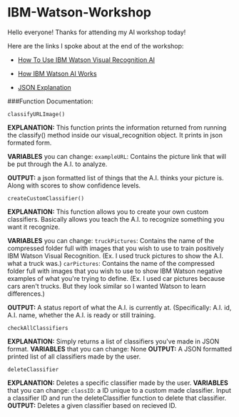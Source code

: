 # IBM-Watson-Workshop

Hello everyone! Thanks for attending my AI workshop today!

Here are the links I spoke about at the end of the workshop:	

 - [How To Use IBM Watson Visual Recognition AI](https://www.ibm.com/watson/developercloud/visual-recognition/api/v3/?python#introduction)

 - [How IBM Watson AI Works](https://console.bluemix.net/docs/services/visual-recognition/customizing.html#structure)

 - [JSON Explanation](http://www.json.org/)

###Function Documentation:

    classifyURLImage()
**EXPLANATION:** This function prints the information returned from running the classify() method inside our visual_recognition
								object. It prints in json formated form.
								
**VARIABLES** you can change:
`exampleURL`: Contains the picture link that will be put through the A.I. to analyze.

**OUTPUT:** a json formatted list of things that the A.I. thinks your picture is. Along with scores to show confidence levels.

    createCustomClassifier()


**EXPLANATION:** This function allows you to create your own custom classifiers. Basically allows you teach the A.I. to recognize something you want it recognize.

**VARIABLES** you can change:
   `truckPictures`: Contains the name of the compressed folder full with images that you wish to use to train positively IBM Watson Visual Recognition. (Ex. I used truck pictures to show the A.I. what a truck was.)
   `carPictures`: Contains the name of the compressed folder full with images that you wish to use to show IBM Watson negative examples of what you're trying to define. (Ex. I used car pictures because cars aren't trucks. But they look similar so I wanted Watson to learn differences.)

**OUTPUT:** A status report of what the A.I. is currently at. (Specifically: A.I. id, A.I. name, whether the A.I. is ready or still training.

	checkAllClassifiers 

**EXPLANATION:** Simply returns a list of classifiers you've made in JSON format.
**VARIABLES** that you can change: 
None
**OUTPUT:** A JSON formatted printed list of all classifiers made by the user.

	deleteClassifier

**EXPLANATION:** Deletes a specific classifier made by the user.
**VARIABLES** that you can change: 
`classID`: a ID unique to a custom made classifier. Input a classifier ID and run the deleteClassifier function to delete that classifier.
**OUTPUT:** Deletes a given classifier based on recieved ID. 